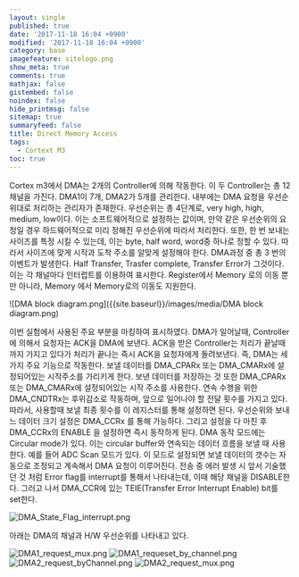 ```yaml
---
layout: single
published: true
date: '2017-11-18 16:04 +0900'
modified: '2017-11-18 16:04 +0900'
category: base
imagefeature: sitelogo.png
show_meta: true
comments: true
mathjax: false
gistembed: false
noindex: false
hide_printmsg: false
sitemap: true
summaryfeed: false
title: Direct Memory Access
tags:
  - Cortext M3
toc: true
---
```


Cortex m3에서 DMA는 2개의 Controller에 의해 작동한다.
이 두 Controller는 총 12 채널을 가진다.
DMA1이 7개, DMA2가 5개를 관리한다.
내부에는 DMA 요청을 우선순위대로 처리하는 관리자가 존재한다. 
우선순위는 총 4단계로, very high, high, medium, low이다. 
이는 소프트웨어적으로 설정하는 값이며, 만약 같은 우선순위의 요청일 경우 하드웨어적으로 미리 정해진 우선순위에 따라서 처리한다. 
또한, 한 번 보내는 사이즈를 특정 시킬 수 있는데, 이는 byte, half word, word중 하나로 정할 수 있다. 따라서 사이즈에 맞게 시작과 도착 주소를 알맞게 설정해야 한다. 
DMA과정 중 총 3 번의 이벤트가 발생한다. Half Transfer, Trasfer complete, Transfer Error가 그것이다. 이는 각 채널마다 인터럽트를 이용하여 표시한다. 
Register에서 Memory 로의 이동 뿐만 아니라, Memory 에서 Memory로의 이동도 지원한다. 

![DMA block diagram.png]({{site.baseurl}}/images/media/DMA block diagram.png)

이번 실험에서 사용된 주요 부분을 마킹하여 표시하였다. 
DMA가 일어날때, Controller에 의해서 요청자는 ACK을 DMA에 보낸다. ACK을 받은 Controller는 처리가 끝날때 까지 가지고 있다가 처리가 끝나는 즉시 ACK을 요청자에게 돌려보낸다. 즉, DMA는 세 가지 주요 기능으로 작동한다. 보낼 데이터를 DMA_CPARx 또는 DMA_CMARx에 설정되어있는 시작주소를 가리키게 한다. 
보낸 데이터를 저장하는 것 또한 DMA_CPARx 또는 DMA_CMARx에 설정되어있는 시작 주소를 사용한다. 
연속 수행을 위한 DMA_CNDTRx는 후위감소로 작동하며, 앞으로 일어나야 할 전달 횟수를 가지고 있다. 따라서, 사용할때 보낼 최종 횟수를 이 레지스터를 통해 설정하면 된다. 
우선순위와 보내느 데이터 크기 설정은 DMA_CCRx 를 통해 가능하다. 
그리고 설정을 다 마친 후 DMA_CCRx의 ENABLE 을 설정하면 즉시 동작하게 된다. 
DMA 동작 모드에는 Circular mode가 있다. 이는 circular buffer와 연속되는 데이터 흐름을 보낼 때 사용한다. 예를 들어 ADC Scan 모드가 있다. 이 모드로 설정되면 보낼 데이터의 갯수는 자동으로 조정되고 계속해서 DMA 요청이 이루어진다. 
전송 중 에러 발생 시 앞서 기술했던 것 처럼 Error flag를 interrupt를 통해서 나타내는데, 이때 해당 채널을 DISABLE한다. 그러고 나서 DMA_CCR에 있는 TEIE(Transfer Error Interrupt Enable) bit를 set한다. 

![DMA_State_Flag_interrupt.png]({{site.baseurl}}/images/media/DMA_State_Flag_interrupt.png)

아래는 DMA의 채널과 H/W 우선순위를 나타내고 있다.

![DMA1_request_mux.png]({{site.baseurl}}/images/media/DMA1_request_mux.png)
![DMA1_requeset_by_channel.png]({{site.baseurl}}/images/media/DMA1_requeset_by_channel.png)
![DMA2_request_byChannel.png]({{site.baseurl}}/images/media/DMA2_request_byChannel.png)
![DMA2_request_mux.png]({{site.baseurl}}/images/media/DMA2_request_mux.png)
